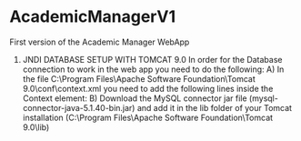 # AcademicManagerV1
First version of the Academic Manager WebApp


1) JNDI DATABASE SETUP WITH TOMCAT 9.0
  In order for the Database connection to work in the web app you need to do the following:
    A) In the file C:\Program Files\Apache Software Foundation\Tomcat 9.0\conf\context.xml you need to add the following lines
       inside the Context element:
            	<Resource   name="jdbc/AcademicManagerDB"
                  global="jdbc/AcademicManagerDB"
                  auth="Container"
                  driverClassName="com.mysql.jdbc.Driver"
                  factory="org.apache.tomcat.jdbc.pool.DataSourceFactory"
                  type="javax.sql.DataSource"
                  username="root"
                  password=""
                  description="JNDI jdbc connection to AcademicManagerDB"
                  url="jdbc:mysql://localhost:3306/academicmanagerdb"
                  maxTotal="20"
                  maxIdle="20"
                  maxWaitMillis="10000"
                  removeAbandonedTimeout="300"
                  defaultAutoCommit="true" />
      B) Download the MySQL connector jar file (mysql-connector-java-5.1.40-bin.jar) and add it in the lib folder of your Tomcat
        installation (C:\Program Files\Apache Software Foundation\Tomcat 9.0\lib\)
                  
